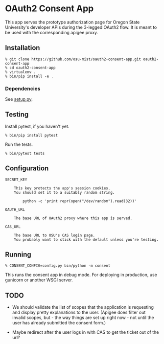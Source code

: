 OAuth2 Consent App
====

This app serves the prototype authorization page
for Oregon State University's developer APIs
during the 3-legged OAuth2 flow.
It is meant to be used with the corresponding apigee proxy.

Installation
----

    % git clone https://github.com/osu-mist/oauth2-consent-app.git oauth2-consent-app
    % cd oauth2-consent-app
    % virtualenv .
    % bin/pip install -e .

### Dependencies

See [setup.py](setup.py#L11).

Testing
----

Install pytest, if you haven't yet.

    % bin/pip install pytest

Run the tests.

    % bin/pytest tests

Configuration
----

    SECRET_KEY

        This key protects the app's session cookies.
        You should set it to a suitably random string.

            python -c 'print repr(open("/dev/random").read(32))'

    OAUTH_URL

        The base URL of OAuth2 proxy where this app is served.

    CAS_URL

        The base URL to OSU's CAS login page.
        You probably want to stick with the default unless you're testing.

Running
----

    % CONSENT_CONFIG=config.py bin/python -m consent

This runs the consent app in debug mode.
For deploying in production, use gunicorn or another WSGI server.

TODO
----

- We should validate the list of scopes that the application is requesting
  and display pretty explanations to the user. (Apigee does filter out invalid
  scopes, but - the way things are set up right now - not until the user has
  already submitted the consent form.)

- Maybe redirect after the user logs in with CAS to get the ticket out of the url?

